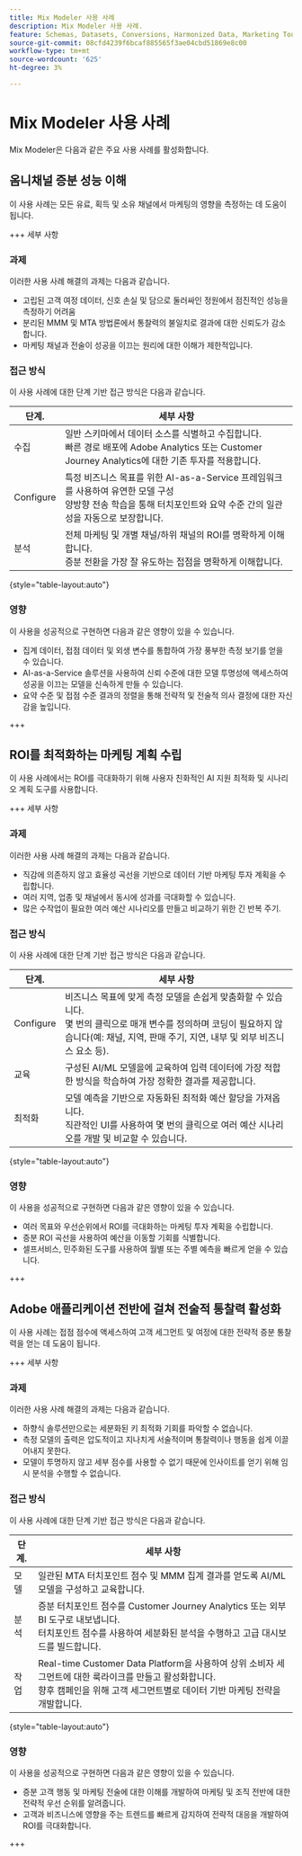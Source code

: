 ```yaml
---
title: Mix Modeler 사용 사례
description: Mix Modeler 사용 사례.
feature: Schemas, Datasets, Conversions, Harmonized Data, Marketing Touch Points, Models, Plans
source-git-commit: 08cfd4239f6bcaf885565f3ae04cbd51869e8c00
workflow-type: tm+mt
source-wordcount: '625'
ht-degree: 3%

---
```



# Mix Modeler 사용 사례

Mix Modeler은 다음과 같은 주요 사용 사례를 활성화합니다.

## 옴니채널 증분 성능 이해

이 사용 사례는 모든 유료, 획득 및 소유 채널에서 마케팅의 영향을 측정하는 데 도움이 됩니다.

+++ 세부 사항

### 과제

이러한 사용 사례 해결의 과제는 다음과 같습니다.

* 고립된 고객 여정 데이터, 신호 손실 및 담으로 둘러싸인 정원에서 점진적인 성능을 측정하기 어려움
* 분리된 MMM 및 MTA 방법론에서 통찰력의 불일치로 결과에 대한 신뢰도가 감소합니다.
* 마케팅 채널과 전술이 성공을 이끄는 원리에 대한 이해가 제한적입니다.

### 접근 방식

이 사용 사례에 대한 단계 기반 접근 방식은 다음과 같습니다.

| 단계.  | 세부 사항 |
|---|---|
| 수집 | 일반 스키마에서 데이터 소스를 식별하고 수집합니다. <br/>빠른 경로 배포에 Adobe Analytics 또는 Customer Journey Analytics에 대한 기존 투자를 적용합니다. |
| Configure | 특정 비즈니스 목표를 위한 AI-as-a-Service 프레임워크를 사용하여 유연한 모델 구성<br/>양방향 전송 학습을 통해 터치포인트와 요약 수준 간의 일관성을 자동으로 보장합니다. |
| 분석 | 전체 마케팅 및 개별 채널/하위 채널의 ROI를 명확하게 이해합니다.<br/>증분 전환을 가장 잘 유도하는 접점을 명확하게 이해합니다. |

{style="table-layout:auto"}


### 영향

이 사용을 성공적으로 구현하면 다음과 같은 영향이 있을 수 있습니다.

* 집계 데이터, 접점 데이터 및 외생 변수를 통합하여 가장 풍부한 측정 보기를 얻을 수 있습니다.
* AI-as-a-Service 솔루션을 사용하여 신뢰 수준에 대한 모델 투명성에 액세스하여 성공을 이끄는 모델을 신속하게 만들 수 있습니다.
* 요약 수준 및 접점 수준 결과의 정렬을 통해 전략적 및 전술적 의사 결정에 대한 자신감을 높입니다.

+++


## ROI를 최적화하는 마케팅 계획 수립

이 사용 사례에서는 ROI를 극대화하기 위해 사용자 친화적인 AI 지원 최적화 및 시나리오 계획 도구를 사용합니다.

+++ 세부 사항

### 과제

이러한 사용 사례 해결의 과제는 다음과 같습니다.

* 직감에 의존하지 않고 효율성 곡선을 기반으로 데이터 기반 마케팅 투자 계획을 수립합니다.
* 여러 지역, 업종 및 채널에서 동시에 성과를 극대화할 수 있습니다.
* 많은 수작업이 필요한 여러 예산 시나리오를 만들고 비교하기 위한 긴 반복 주기.


### 접근 방식

이 사용 사례에 대한 단계 기반 접근 방식은 다음과 같습니다.

| 단계.  | 세부 사항 |
|---|---|
| Configure | 비즈니스 목표에 맞게 측정 모델을 손쉽게 맞춤화할 수 있습니다.<br/>몇 번의 클릭으로 매개 변수를 정의하며 코딩이 필요하지 않습니다(예: 채널, 지역, 판매 주기, 지연, 내부 및 외부 비즈니스 요소 등). |
| 교육 | 구성된 AI/ML 모델을에 교육하여 입력 데이터에 가장 적합한 방식을 학습하여 가장 정확한 결과를 제공합니다. |
| 최적화 | 모델 예측을 기반으로 자동화된 최적화 예산 할당을 가져옵니다.<br/>직관적인 UI를 사용하여 몇 번의 클릭으로 여러 예산 시나리오를 개발 및 비교할 수 있습니다. |

{style="table-layout:auto"}


### 영향

이 사용을 성공적으로 구현하면 다음과 같은 영향이 있을 수 있습니다.

* 여러 목표와 우선순위에서 ROI를 극대화하는 마케팅 투자 계획을 수립합니다.
* 증분 ROI 곡선을 사용하여 예산을 이동할 기회를 식별합니다.
* 셀프서비스, 민주화된 도구를 사용하여 월별 또는 주별 예측을 빠르게 얻을 수 있습니다.

+++

<!-- This use case is not supported with initial release

## Make data-driven inflight optimizations

This use case helps you to improve ROI weekly by assessing actual and forecasted performance to make inflight improvements.

+++ Details

### Challenges

The challenges this use case addresses are:

* Campaign performance is often slow, or lacks granularity need to confidently optimize.
* Messy, non-standardized data across dozens of channels and sources drives slow time to insight.
* No democratized access to tools and overreliance on select experts or external vendors, increasing turnaround times.



### Approach

The step based approach for this use case:

| Step | Details |
|---|---|
| Ingest | Ingest data in common schemas for easy model refreshes and reusability across Experience Platform applications.<br/>Streamline data piping, cleaning & QA with automated harmonization tools. |
| Refresh | Build and refresh AI/ML  models using a user-friendly, self-service platform.<br/>Get new results, including historic and forecasted ROIs by channel, on a weekly or monthly basis. |
| Optimize | Make rapid inflight optimizations by shifting spend across channels based on measured performance. |

{style="table-layout:auto"}


### Impact 

Successful implementation of this use can have the following impact:

* Maximize speed, scalability, and usability across measurement & analytic use cases with standardized data schemas and common data foundation.
* Rapidly make weekly or monthly inflight optimizations and maximize ROI with data-driven spend shifts that reflect best forecasted ROIs.

+++

-->

## Adobe 애플리케이션 전반에 걸쳐 전술적 통찰력 활성화

이 사용 사례는 접점 점수에 액세스하여 고객 세그먼트 및 여정에 대한 전략적 증분 통찰력을 얻는 데 도움이 됩니다.

+++ 세부 사항

### 과제

이러한 사용 사례 해결의 과제는 다음과 같습니다.

* 하향식 솔루션만으로는 세분화된 키 최적화 기회를 파악할 수 없습니다.
* 측정 모델의 출력은 압도적이고 지나치게 서술적이며 통찰력이나 행동을 쉽게 이끌어내지 못한다.
* 모델이 투명하지 않고 세부 점수를 사용할 수 없기 때문에 인사이트를 얻기 위해 임시 분석을 수행할 수 없습니다.


### 접근 방식

이 사용 사례에 대한 단계 기반 접근 방식은 다음과 같습니다.

| 단계.  | 세부 사항 |
|---|---|
| 모델 | 일관된 MTA 터치포인트 점수 및 MMM 집계 결과를 얻도록 AI/ML 모델을 구성하고 교육합니다. |
| 분석 | 증분 터치포인트 점수를 Customer Journey Analytics 또는 외부 BI 도구로 내보냅니다.<br/>터치포인트 점수를 사용하여 세분화된 분석을 수행하고 고급 대시보드를 빌드합니다. |
| 작업 | Real-time Customer Data Platform을 사용하여 상위 소비자 세그먼트에 대한 룩라이크를 만들고 활성화합니다.<br/>향후 캠페인을 위해 고객 세그먼트별로 데이터 기반 마케팅 전략을 개발합니다. |

{style="table-layout:auto"}


### 영향

이 사용을 성공적으로 구현하면 다음과 같은 영향이 있을 수 있습니다.

* 증분 고객 행동 및 마케팅 전술에 대한 이해를 개발하여 마케팅 및 조직 전반에 대한 전략적 우선 순위를 알려줍니다.
* 고객과 비즈니스에 영향을 주는 트렌드를 빠르게 감지하여 전략적 대응을 개발하여 ROI를 극대화합니다.


+++

